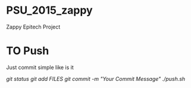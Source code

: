 
# PSU_2015_zappy

Zappy Epitech Project

# TO Push

Just commit simple like is it

*git status*
*git add FILES*
*git commit -m "Your Commit Message"*
*./push.sh*


